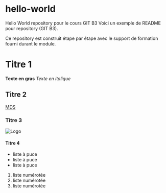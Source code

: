 # hello-world
Hello World repository pour le cours GIT B3 
Voici un exemple de README pour repository (GIT B3).  

Ce repository est construit étape par étape avec le support de formation fourni durant le module.

# Titre 1
**Texte en gras** *Texte en italique*

## Titre 2 

[MDS](https://www.mydigitalschool.com/)

### Titre 3
![Logo](https://www.mydigitalschool.com/themes/custom/mds/img/logo.png)

#### Titre 4 
* liste à puce
* liste à puce
* liste à puce

1. liste numérotée
2. liste numérotée
3. liste numérotée
